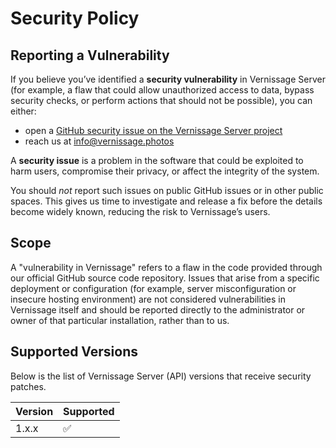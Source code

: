 # Security Policy

## Reporting a Vulnerability

If you believe you’ve identified a **security vulnerability** in Vernissage Server (for example, a flaw that could allow unauthorized access to data, bypass security checks, or perform actions that should not be possible), you can either:

- open a [GitHub security issue on the Vernissage Server project](https://github.com/VernissageApp/VernissageServer/security/advisories/new)
- reach us at <info@vernissage.photos>

A **security issue** is a problem in the software that could be exploited to harm users, compromise their privacy, or affect the integrity of the system.

You should _not_ report such issues on public GitHub issues or in other public spaces. This gives us time to investigate and release a fix before the details become widely known, reducing the risk to Vernissage’s users.

## Scope

A "vulnerability in Vernissage" refers to a flaw in the code provided through our official GitHub source code repository. Issues that arise from a specific deployment or configuration (for example, server misconfiguration or insecure hosting environment) are not considered vulnerabilities in Vernissage itself and should be reported directly to the administrator or owner of that particular installation, rather than to us.

## Supported Versions

Below is the list of Vernissage Server (API) versions that receive security patches.

| Version | Supported          |
| ------- | ------------------ |
| 1.x.x   | :white_check_mark: |
